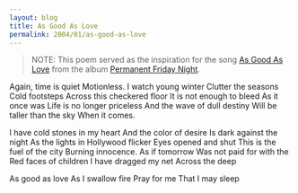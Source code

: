 ```yaml
---
layout: blog
title: As Good As Love
permalink: 2004/01/as-good-as-love
---
```


<blockquote>
NOTE: This poem served as the inspiration for the song <a href="http://axelradio.com/track/as-good-as-love">As Good As Love</a> from the album <a href="http://axelradio.com/album/permanent-friday-night">Permanent Friday Night</a>.
</blockquote>


Again, time is quiet
Motionless. I watch young winter
Clutter the seasons
Cold footsteps
Across this checkered floor
It is not enough to bleed
As it once was
Life is no longer priceless
And the wave of dull destiny
Will be taller than the sky
When it comes.

I have cold stones in my heart
And the color of desire
Is dark against the night
As the lights in Hollywood flicker 
Eyes opened and shut
This is the fuel of the city
Burning innocence.
As if tomorrow
Was not paid for with the
Red faces of children
I have dragged my net
Across the deep

As good as love
As I swallow fire
Pray for me
That I may sleep

